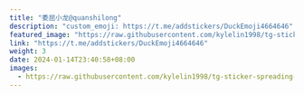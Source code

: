 ```yaml
---
title: "委屈小龙@quanshilong"
description: "custom_emoji: https://t.me/addstickers/DuckEmoji4664646"
featured_image: "https://raw.githubusercontent.com/kylelin1998/tg-sticker-spreading-worldwide-images/main/img/384faa67-6c19-48ef-a1b6-5eb628566c9f.jpg"
link: "https://t.me/addstickers/DuckEmoji4664646"
weight: 3
date: 2024-01-14T23:40:58+08:00
images:
  - https://raw.githubusercontent.com/kylelin1998/tg-sticker-spreading-worldwide-images/main/img/384faa67-6c19-48ef-a1b6-5eb628566c9f.jpg
---
```


